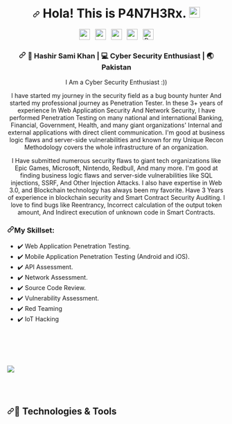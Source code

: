 <div align="center">
  <h1><a id="user-content--hola-this-is-p4n7h3rx-" class="anchor" aria-hidden="true" href="#-hola-this-is-P4N7H3Rx-"><svg class="octicon octicon-link" viewBox="0 0 16 16" version="1.1" width="16" height="16" aria-hidden="true"><path fill-rule="evenodd" d="M7.775 3.275a.75.75 0 001.06 1.06l1.25-1.25a2 2 0 112.83 2.83l-2.5 2.5a2 2 0 01-2.83 0 .75.75 0 00-1.06 1.06 3.5 3.5 0 004.95 0l2.5-2.5a3.5 3.5 0 00-4.95-4.95l-1.25 1.25zm-4.69 9.64a2 2 0 010-2.83l2.5-2.5a2 2 0 012.83 0 .75.75 0 001.06-1.06 3.5 3.5 0 00-4.95 0l-2.5 2.5a3.5 3.5 0 004.95 4.95l1.25-1.25a.75.75 0 00-1.06-1.06l-1.25 1.25a2 2 0 01-2.83 0z"></path></svg></a> Hola! This is P4N7H3Rx. <a target="_blank" rel="noopener noreferrer" href="https://camo.githubusercontent.com/e8e7b06ecf583bc040eb60e44eb5b8e0ecc5421320a92929ce21522dbc34c891/68747470733a2f2f6d656469612e67697068792e636f6d2f6d656469612f6876524a434c467a6361737252346961377a2f67697068792e676966"><img src="https://camo.githubusercontent.com/e8e7b06ecf583bc040eb60e44eb5b8e0ecc5421320a92929ce21522dbc34c891/68747470733a2f2f6d656469612e67697068792e636f6d2f6d656469612f6876524a434c467a6361737252346961377a2f67697068792e676966" width="25px" data-canonical-src="https://media.giphy.com/media/hvRJCLFzcasrR4ia7z/giphy.gif" style="max-width:100%;"></a></h1>
</div>

<p align="center"> 
<a href="https://www.linkedin.com/in/p4n7h3rx" rel="nofollow"><img height="25" src="https://camo.githubusercontent.com/a80d00f23720d0bc9f55481cfcd77ab79e141606829cf16ec43f8cacc7741e46/68747470733a2f2f696d672e736869656c64732e696f2f62616467652f4c696e6b6564496e2d3030373742353f7374796c653d666f722d7468652d6261646765266c6f676f3d6c696e6b6564696e266c6f676f436f6c6f723d7768697465" data-canonical-src="https://img.shields.io/badge/LinkedIn-0077B5?style=for-the-badge&amp;logo=linkedin&amp;logoColor=white" style="max-width:100%;"></a>&nbsp;&nbsp;
<a href="https://twitter.com/P4n7h3Rx" rel="nofollow"><img height="25" src="https://camo.githubusercontent.com/e1c2fd3bcd4ed13889ed78d1e814261a7cfbc79ae826198b7813850b15a8d956/68747470733a2f2f696d672e736869656c64732e696f2f62616467652f747769747465722d2532333144413146322e7376673f267374796c653d666f722d7468652d6261646765266c6f676f3d74776974746572266c6f676f436f6c6f723d7768697465" data-canonical-src="https://img.shields.io/badge/twitter-%231DA1F2.svg?&amp;style=for-the-badge&amp;logo=twitter&amp;logoColor=white" style="max-width:100%;"></a>&nbsp;&nbsp;
<a href="https://medium.com/@p4n7h3rx" rel="nofollow"><img height="25" src="https://camo.githubusercontent.com/2505d3a631ec6f2cf7a8baabf83586478bd3c3a39e15119c358249fed969291f/68747470733a2f2f696d672e736869656c64732e696f2f62616467652f576562736974652d2532333335343233302e7376673f267374796c653d666f722d7468652d6261646765266c6f676f3d6d656469756d266c6f676f436f6c6f723d7768697465" data-canonical-src="https://img.shields.io/badge/Website-%23354230.svg?&amp;style=for-the-badge&amp;logo=medium&amp;logoColor=white" style="max-width:100%;"></a>&nbsp;&nbsp;
<a href="https://instagram.com/hashirsamikhan" rel="nofollow"><img height="25" src="https://camo.githubusercontent.com/5c3f3164b340475c38f1ec3d8c6d0c6e8656fbccac25d06cfb86477079b88638/68747470733a2f2f696d672e736869656c64732e696f2f62616467652f696e7374616772616d2d2532334534343035462e7376673f267374796c653d666f722d7468652d6261646765266c6f676f3d696e7374616772616d266c6f676f436f6c6f723d7768697465" data-canonical-src="https://img.shields.io/badge/instagram-%23E4405F.svg?&amp;style=for-the-badge&amp;logo=instagram&amp;logoColor=white" style="max-width:100%;"></a>&nbsp;&nbsp;
<a href="https://www.buymeacoffee.com/P4N7H3R" rel="nofollow"><img height="25" src="https://camo.githubusercontent.com/c3f856bacd5b09669157ed4774f80fb9d8622dd45ce8fdf2990d3552db99bd27/68747470733a2f2f7777772e6275796d6561636f666665652e636f6d2f6173736574732f696d672f637573746f6d5f696d616765732f6f72616e67655f696d672e706e67" alt="Buy Me A Coffee" data-canonical-src="https://www.buymeacoffee.com/assets/img/custom_images/orange_img.png" style="max-width:100%;"></a>
</p>
<div align="center">
<h3><a id="P4n7h3r" class="anchor" aria-hidden="true" href="#P4N7H3R"><svg class="octicon octicon-link" viewBox="0 0 16 16" version="1.1" width="16" height="16" aria-hidden="true"><path fill-rule="evenodd" d="M7.775 3.275a.75.75 0 001.06 1.06l1.25-1.25a2 2 0 112.83 2.83l-2.5 2.5a2 2 0 01-2.83 0 .75.75 0 00-1.06 1.06 3.5 3.5 0 004.95 0l2.5-2.5a3.5 3.5 0 00-4.95-4.95l-1.25 1.25zm-4.69 9.64a2 2 0 010-2.83l2.5-2.5a2 2 0 012.83 0 .75.75 0 001.06-1.06 3.5 3.5 0 00-4.95 0l-2.5 2.5a3.5 3.5 0 004.95 4.95l1.25-1.25a.75.75 0 00-1.06-1.06l-1.25 1.25a2 2 0 01-2.83 0z"></path></svg></a> <g-emoji class="g-emoji" alias="boy" fallback-src="https://github.githubassets.com/images/icons/emoji/unicode/1f466.png">👦</g-emoji> Hashir Sami Khan | <g-emoji class="g-emoji" alias="computer" fallback-src="https://github.githubassets.com/images/icons/emoji/unicode/1f4bb.png">💻</g-emoji> Cyber Security Enthusiast | <g-emoji class="g-emoji" alias="earth_asia" fallback-src="https://github.githubassets.com/images/icons/emoji/unicode/1f30f.png">🌏</g-emoji> Pakistan </h3> </div>
<div align="center">
<p>  
I Am a Cyber Security Enthusiast :)) 
</p>
<p>I have started my journey in the security field as a bug bounty hunter And started my professional journey as Penetration Tester. In these 3+ years of experience In Web Application Security And Network Security, I have performed Penetration Testing on many national and international Banking, Financial, Government, Health, and many giant organizations' Internal and external applications with direct client communication. I'm good at business logic flaws and server-side vulnerabilities and known for my Unique Recon Methodology covers the whole infrastructure of an organization.

I Have submitted numerous security flaws to giant tech organizations like Epic Games, Microsoft, Nintendo, Redbull, And many more. I'm good at finding business logic flaws and server-side vulnerabilities like SQL injections, SSRF, And Other Injection Attacks. I also have expertise in Web 3.0, and Blockchain technology has always been my favorite. Have 3 Years of experience in blockchain security and Smart Contract Security Auditing. I love to find bugs like Reentrancy, Incorrect calculation of the output token amount, And Indirect execution of unknown code in Smart Contracts.
</p>

<div align="left">  
<h3><a id="user-content-my-skillset" class="anchor" aria-hidden="true" href="#my-skillset"><svg class="octicon octicon-link" viewBox="0 0 16 16" version="1.1" width="16" height="16" aria-hidden="true"><path fill-rule="evenodd" d="M7.775 3.275a.75.75 0 001.06 1.06l1.25-1.25a2 2 0 112.83 2.83l-2.5 2.5a2 2 0 01-2.83 0 .75.75 0 00-1.06 1.06 3.5 3.5 0 004.95 0l2.5-2.5a3.5 3.5 0 00-4.95-4.95l-1.25 1.25zm-4.69 9.64a2 2 0 010-2.83l2.5-2.5a2 2 0 012.83 0 .75.75 0 001.06-1.06 3.5 3.5 0 00-4.95 0l-2.5 2.5a3.5 3.5 0 004.95 4.95l1.25-1.25a.75.75 0 00-1.06-1.06l-1.25 1.25a2 2 0 01-2.83 0z"></path></svg></a>My Skillset:</h3>


<ul>
<li><g-emoji class="g-emoji" alias="heavy_check_mark" fallback-src="https://github.githubassets.com/images/icons/emoji/unicode/2714.png">✔️</g-emoji> Web Application  Penetration Testing.</li>
<li><g-emoji class="g-emoji" alias="heavy_check_mark" fallback-src="https://github.githubassets.com/images/icons/emoji/unicode/2714.png">✔️</g-emoji> Mobile Application Penetration Testing (Android and iOS).</li>
<li><g-emoji class="g-emoji" alias="heavy_check_mark" fallback-src="https://github.githubassets.com/images/icons/emoji/unicode/2714.png">✔️</g-emoji> API Assessment.</li>
<li><g-emoji class="g-emoji" alias="heavy_check_mark" fallback-src="https://github.githubassets.com/images/icons/emoji/unicode/2714.png">✔️</g-emoji> Network Assessment.</li>
<li><g-emoji class="g-emoji" alias="heavy_check_mark" fallback-src="https://github.githubassets.com/images/icons/emoji/unicode/2714.png">✔️</g-emoji> Source Code Review.</li>
<li><g-emoji class="g-emoji" alias="heavy_check_mark" fallback-src="https://github.githubassets.com/images/icons/emoji/unicode/2714.png">✔️</g-emoji> Vulnerability Assessment. </li>
<li><g-emoji class="g-emoji" alias="heavy_check_mark" fallback-src="https://github.githubassets.com/images/icons/emoji/unicode/2714.png">✔️</g-emoji> Red Teaming</li>
<li><g-emoji class="g-emoji" alias="heavy_check_mark" fallback-src="https://github.githubassets.com/images/icons/emoji/unicode/2714.png">✔️</g-emoji> IoT Hacking</li>
</ul>
<br>
</a>
  

<br></br>


<img src="https://github-readme-stats.vercel.app/api?username=7H3P4n7h3R&&show_icons=true&theme=radical">

<br></br>

<h2><a id="user-content--technologies--tools" class="anchor" aria-hidden="true" href="#-technologies--tools"><svg class="octicon octicon-link" viewBox="0 0 16 16" version="1.1" width="16" height="16" aria-hidden="true"><path fill-rule="evenodd" d="M7.775 3.275a.75.75 0 001.06 1.06l1.25-1.25a2 2 0 112.83 2.83l-2.5 2.5a2 2 0 01-2.83 0 .75.75 0 00-1.06 1.06 3.5 3.5 0 004.95 0l2.5-2.5a3.5 3.5 0 00-4.95-4.95l-1.25 1.25zm-4.69 9.64a2 2 0 010-2.83l2.5-2.5a2 2 0 012.83 0 .75.75 0 001.06-1.06 3.5 3.5 0 00-4.95 0l-2.5 2.5a3.5 3.5 0 004.95 4.95l1.25-1.25a.75.75 0 00-1.06-1.06l-1.25 1.25a2 2 0 01-2.83 0z"></path></svg></a><g-emoji class="g-emoji" alias="wrench" fallback-src="https://github.githubassets.com/images/icons/emoji/unicode/1f527.png">🔧</g-emoji> Technologies &amp; Tools</h2>


<p><a target="_blank" rel="noopener noreferrer" href="https://camo.githubusercontent.com/d729e37a83cf3a3bbdf2f7f25d4524addc948d35381b5bd748e95b1054abe3b8/68747470733a2f2f696d672e736869656c64732e696f2f62616467652f4f532d4c696e75782d696e666f726d6174696f6e616c3f7374796c653d666f722d7468652d6261646765266c6f676f3d6c696e7578266c6f676f436f6c6f723d776869746526636f6c6f723d726564"><img src="https://camo.githubusercontent.com/d729e37a83cf3a3bbdf2f7f25d4524addc948d35381b5bd748e95b1054abe3b8/68747470733a2f2f696d672e736869656c64732e696f2f62616467652f4f532d4c696e75782d696e666f726d6174696f6e616c3f7374796c653d666f722d7468652d6261646765266c6f676f3d6c696e7578266c6f676f436f6c6f723d776869746526636f6c6f723d726564" alt="" data-canonical-src="https://img.shields.io/badge/OS-Linux-informational?style=for-the-badge&amp;logo=linux&amp;logoColor=white&amp;color=red" style="max-width:100%;"></a>
<a target="_blank" rel="noopener noreferrer" href="https://camo.githubusercontent.com/082c63fc08e8e32523e5c2fcdc489b60c11d6f61b6abcb1c3208331d2ad24bb3/68747470733a2f2f696d672e736869656c64732e696f2f62616467652f5368656c6c2d426173682d696e666f726d6174696f6e616c3f7374796c653d666f722d7468652d6261646765266c6f676f3d676e752d62617368266c6f676f436f6c6f723d776869746526636f6c6f723d726564"><img src="https://camo.githubusercontent.com/082c63fc08e8e32523e5c2fcdc489b60c11d6f61b6abcb1c3208331d2ad24bb3/68747470733a2f2f696d672e736869656c64732e696f2f62616467652f5368656c6c2d426173682d696e666f726d6174696f6e616c3f7374796c653d666f722d7468652d6261646765266c6f676f3d676e752d62617368266c6f676f436f6c6f723d776869746526636f6c6f723d726564" alt="" data-canonical-src="https://img.shields.io/badge/Shell-Bash-informational?style=for-the-badge&amp;logo=gnu-bash&amp;logoColor=white&amp;color=red" style="max-width:100%;"></a>
<a target="_blank" rel="noopener noreferrer" href="https://camo.githubusercontent.com/54a82516b900bfc1ff6c1b654b6b9fbd42b5f7f765a17d54c64b34ed73fcd4cc/68747470733a2f2f696d672e736869656c64732e696f2f62616467652f436f64652d4a6176615363726970742d696e666f726d6174696f6e616c3f7374796c653d666f722d7468652d6261646765266c6f676f3d6a617661736372697074266c6f676f436f6c6f723d776869746526636f6c6f723d726564"><img src="https://camo.githubusercontent.com/54a82516b900bfc1ff6c1b654b6b9fbd42b5f7f765a17d54c64b34ed73fcd4cc/68747470733a2f2f696d672e736869656c64732e696f2f62616467652f436f64652d4a6176615363726970742d696e666f726d6174696f6e616c3f7374796c653d666f722d7468652d6261646765266c6f676f3d6a617661736372697074266c6f676f436f6c6f723d776869746526636f6c6f723d726564" alt="" data-canonical-src="https://img.shields.io/badge/Code-JavaScript-informational?style=for-the-badge&amp;logo=javascript&amp;logoColor=white&amp;color=red" style="max-width:100%;"></a>
<a target="_blank" rel="noopener noreferrer" href="https://camo.githubusercontent.com/1027acd6ce99dae849db18c5c1e0a8f7d839e66c7657d04e5b81a979751bfada/68747470733a2f2f696d672e736869656c64732e696f2f62616467652f436f64652d4e6f64652e6a732d696e666f726d6174696f6e616c3f7374796c653d666f722d7468652d6261646765266c6f676f3d4e6f64652e6a73266c6f676f436f6c6f723d776869746526636f6c6f723d726564"><img src="https://camo.githubusercontent.com/1027acd6ce99dae849db18c5c1e0a8f7d839e66c7657d04e5b81a979751bfada/68747470733a2f2f696d672e736869656c64732e696f2f62616467652f436f64652d4e6f64652e6a732d696e666f726d6174696f6e616c3f7374796c653d666f722d7468652d6261646765266c6f676f3d4e6f64652e6a73266c6f676f436f6c6f723d776869746526636f6c6f723d726564" alt="" data-canonical-src="https://img.shields.io/badge/Code-Node.js-informational?style=for-the-badge&amp;logo=Node.js&amp;logoColor=white&amp;color=red" style="max-width:100%;"></a>
<a target="_blank" rel="noopener noreferrer" href="https://camo.githubusercontent.com/7dbf984e8f9b500932eadbd6760cc2598a8b74054e59fd9c70c07599a1bda8c4/68747470733a2f2f696d672e736869656c64732e696f2f62616467652f436f64652d52656163742d696e666f726d6174696f6e616c3f7374796c653d666f722d7468652d6261646765266c6f676f3d5265616374266c6f676f436f6c6f723d776869746526636f6c6f723d726564"><img src="https://camo.githubusercontent.com/7dbf984e8f9b500932eadbd6760cc2598a8b74054e59fd9c70c07599a1bda8c4/68747470733a2f2f696d672e736869656c64732e696f2f62616467652f436f64652d52656163742d696e666f726d6174696f6e616c3f7374796c653d666f722d7468652d6261646765266c6f676f3d5265616374266c6f676f436f6c6f723d776869746526636f6c6f723d726564" alt="" data-canonical-src="https://img.shields.io/badge/Code-React-informational?style=for-the-badge&amp;logo=React&amp;logoColor=white&amp;color=red" style="max-width:100%;"></a>
<a target="_blank" rel="noopener noreferrer" href="https://camo.githubusercontent.com/23ee5f626894be922675e4a56437b5e245686c5425de4c626ae725ff66f6941d/68747470733a2f2f696d672e736869656c64732e696f2f62616467652f436f64652d432d696e666f726d6174696f6e616c3f7374796c653d666f722d7468652d6261646765266c6f676f3d63266c6f676f436f6c6f723d776869746526636f6c6f723d726564"><img src="https://camo.githubusercontent.com/23ee5f626894be922675e4a56437b5e245686c5425de4c626ae725ff66f6941d/68747470733a2f2f696d672e736869656c64732e696f2f62616467652f436f64652d432d696e666f726d6174696f6e616c3f7374796c653d666f722d7468652d6261646765266c6f676f3d63266c6f676f436f6c6f723d776869746526636f6c6f723d726564" alt="" data-canonical-src="https://img.shields.io/badge/Code-C-informational?style=for-the-badge&amp;logo=c&amp;logoColor=white&amp;color=red" style="max-width:100%;"></a>
<a target="_blank" rel="noopener noreferrer" href="https://camo.githubusercontent.com/507a49d69d0d704fada193da28a93cec07f423556688f48033d2508e0812e58a/68747470733a2f2f696d672e736869656c64732e696f2f62616467652f436f64652d456d6265646465645f432d696e666f726d6174696f6e616c3f7374796c653d666f722d7468652d6261646765266c6f676f3d63266c6f676f436f6c6f723d776869746526636f6c6f723d726564"><img src="https://camo.githubusercontent.com/507a49d69d0d704fada193da28a93cec07f423556688f48033d2508e0812e58a/68747470733a2f2f696d672e736869656c64732e696f2f62616467652f436f64652d456d6265646465645f432d696e666f726d6174696f6e616c3f7374796c653d666f722d7468652d6261646765266c6f676f3d63266c6f676f436f6c6f723d776869746526636f6c6f723d726564" alt="" data-canonical-src="https://img.shields.io/badge/Code-Embedded_C-informational?style=for-the-badge&amp;logo=c&amp;logoColor=white&amp;color=red" style="max-width:100%;"></a>
<a target="_blank" rel="noopener noreferrer" href="https://camo.githubusercontent.com/452ad9065271ec6e8aa57101807bc44d094022868daf3445ba1867c4dad5ba91/68747470733a2f2f696d672e736869656c64732e696f2f62616467652f436f64652d536f757263655061776e2d696e666f726d6174696f6e616c3f7374796c653d666f722d7468652d6261646765266c6f676f3d536f757263652d456e67696e65266c6f676f436f6c6f723d776869746526636f6c6f723d726564"><img src="https://camo.githubusercontent.com/452ad9065271ec6e8aa57101807bc44d094022868daf3445ba1867c4dad5ba91/68747470733a2f2f696d672e736869656c64732e696f2f62616467652f436f64652d536f757263655061776e2d696e666f726d6174696f6e616c3f7374796c653d666f722d7468652d6261646765266c6f676f3d536f757263652d456e67696e65266c6f676f436f6c6f723d776869746526636f6c6f723d726564" alt="" data-canonical-src="https://img.shields.io/badge/Code-SourcePawn-informational?style=for-the-badge&amp;logo=Source-Engine&amp;logoColor=white&amp;color=red" style="max-width:100%;"></a>
<a target="_blank" rel="noopener noreferrer" href="https://camo.githubusercontent.com/31e44bdc79ab2d630deb12e48412c6a211bf9accaf1cfc5604fb775b581c1420/68747470733a2f2f696d672e736869656c64732e696f2f62616467652f546f6f6c2d4d7953514c2d696e666f726d6174696f6e616c3f7374796c653d666f722d7468652d6261646765266c6f676f3d4d7953514c266c6f676f436f6c6f723d776869746526636f6c6f723d726564"><img src="https://camo.githubusercontent.com/31e44bdc79ab2d630deb12e48412c6a211bf9accaf1cfc5604fb775b581c1420/68747470733a2f2f696d672e736869656c64732e696f2f62616467652f546f6f6c2d4d7953514c2d696e666f726d6174696f6e616c3f7374796c653d666f722d7468652d6261646765266c6f676f3d4d7953514c266c6f676f436f6c6f723d776869746526636f6c6f723d726564" alt="" data-canonical-src="https://img.shields.io/badge/Tool-MySQL-informational?style=for-the-badge&amp;logo=MySQL&amp;logoColor=white&amp;color=red" style="max-width:100%;"></a>
<a target="_blank" rel="noopener noreferrer" href="https://camo.githubusercontent.com/ca4a7f09862909ce9b18b6dccae896315be19b969f7467cee74db881fb9be757/68747470733a2f2f696d672e736869656c64732e696f2f62616467652f546f6f6c2d4d6f6e676f44422d696e666f726d6174696f6e616c3f7374796c653d666f722d7468652d6261646765266c6f676f3d4d6f6e676f4442266c6f676f436f6c6f723d776869746526636f6c6f723d726564"><img src="https://camo.githubusercontent.com/ca4a7f09862909ce9b18b6dccae896315be19b969f7467cee74db881fb9be757/68747470733a2f2f696d672e736869656c64732e696f2f62616467652f546f6f6c2d4d6f6e676f44422d696e666f726d6174696f6e616c3f7374796c653d666f722d7468652d6261646765266c6f676f3d4d6f6e676f4442266c6f676f436f6c6f723d776869746526636f6c6f723d726564" alt="" data-canonical-src="https://img.shields.io/badge/Tool-MongoDB-informational?style=for-the-badge&amp;logo=MongoDB&amp;logoColor=white&amp;color=red" style="max-width:100%;"></a></p>

